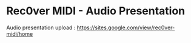 # Rec0ver MIDI - Audio Presentation
Audio presentation upload : https://sites.google.com/view/rec0ver-midi/home
